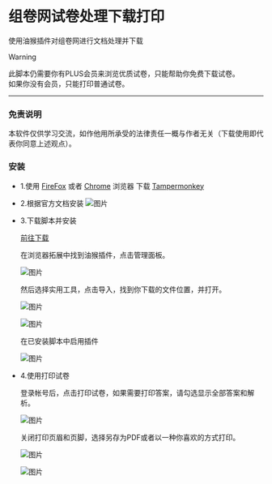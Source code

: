 # 组卷网试卷处理下载打印

使用油猴插件对组卷网进行文档处理并下载

> [!WARNING]  
> 此脚本仍需要你有PLUS会员来浏览优质试卷，只能帮助你免费下载试卷。<br />
> 如果你没有会员，只能打印普通试卷。

--------
### 免责说明
本软件仅供学习交流，如作他用所承受的法律责任一概与作者无关（下载使用即代表你同意上述观点）。

### 安装
- 1.使用 [FireFox](https://firefox.com) 或者 [Chrome](https://www.google.com/chrome/) 浏览器 下载 [Tampermonkey](https://www.tampermonkey.net/)
- 2.根据官方文档安装
  ![图片](https://github.com/user-attachments/assets/5ccf3f0e-c451-4d33-972f-cda26a618bc4)
- 3.下载脚本并安装

  [前往下载](https://github.com/bzyzh/xkw-zujuan-script/releases/download/1.0.0/user.js)
  
  在浏览器拓展中找到油猴插件，点击管理面板。
  
  ![图片](https://github.com/user-attachments/assets/0727f2f2-8271-4d86-bc5c-370cf1906e42)

  然后选择实用工具，点击导入，找到你下载的文件位置，并打开。

  ![图片](https://github.com/user-attachments/assets/c9d67e84-c6c3-4afe-af05-09afa692e3ed)

  ![图片](https://github.com/user-attachments/assets/b9efec39-07d4-4797-b860-9c0b9a5e904f)

  在已安装脚本中启用插件

  ![图片](https://github.com/user-attachments/assets/954feba7-3688-4dea-a785-5c1d707614ac)

- 4.使用打印试卷

  登录帐号后，点击打印试卷，如果需要打印答案，请勾选显示全部答案和解析。

  ![图片](https://github.com/user-attachments/assets/426d4b33-9888-4eff-8f50-bf408594f76f)

  关闭打印页眉和页脚，选择另存为PDF或者以一种你喜欢的方式打印。
  
  ![图片](https://github.com/user-attachments/assets/7d993ba6-86f4-4dc7-9979-321d0924900d)

  ![图片](https://github.com/user-attachments/assets/7e002dfd-8eb7-4dc9-8aa3-8b11b8cbc57a)


  








  

  
    
  




